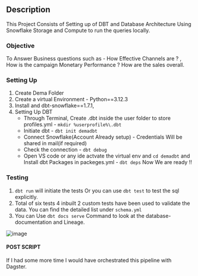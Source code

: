 ## Description
This Project Consists of Setting up of DBT and Database Architecture Using Snowflake Storage and Compute to run the queries locally.

### Objective
To Answer Business questions such as - How Effective Channels are ? , How is the campaign Monetary Performance ? How are the sales overall.


### Setting Up
1. Create Dema Folder 
2. Create a virtual Environment - Python==3.12.3
3. Install and dbt-snowflake==1.7.1, 
4. Setting Up DBT 
   - Through Terminal, Create \.dbt inside the user folder to store profiles.yml - `mkdir %userprofile%\.dbt`
   - Initiate dbt - `dbt init demadbt` 
   - Connect Snowflake(Account Already setup) - Credentials Will be shared in  mail(if required)
   - Check the connection - `dbt debug`
   - Open VS code or any ide actvate the virtual env and `cd demadbt` and Install dbt Packages in packeges.yml - `dbt deps`
Now We are ready !!

### Testing
1. `dbt run` will initiate the tests Or you can use `dbt test` to test the sql explicitly.
2. Total of six tests  4 inbuilt  2 custom tests have been used to validate the data. You can find the detailed list under `schema.yml`
3. You can Use `dbt docs serve` Command to look at the database-documentation and Lineage.

![image](https://github.com/user-attachments/assets/ec719931-ed2c-4360-9d93-0b73b4744cbc)



#### POST SCRIPT
If I had some more time I would have orchestrated this pipeline with Dagster.
